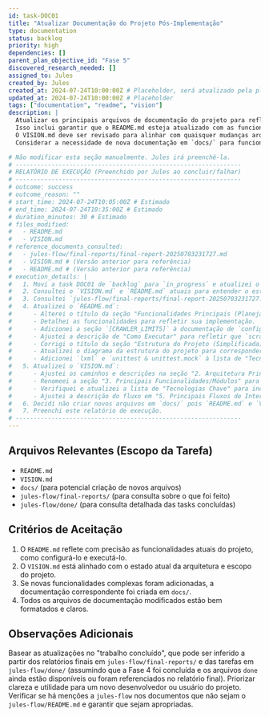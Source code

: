 ```yaml
---
id: task-DOC01
title: "Atualizar Documentação do Projeto Pós-Implementação"
type: documentation
status: backlog
priority: high
dependencies: []
parent_plan_objective_id: "Fase 5"
discovered_research_needed: []
assigned_to: Jules
created_by: Jules
created_at: 2024-07-24T10:00:00Z # Placeholder, será atualizado pela plataforma se necessário
updated_at: 2024-07-24T10:00:00Z # Placeholder
tags: ["documentation", "readme", "vision"]
description: |
  Atualizar os principais arquivos de documentação do projeto para refletir o trabalho de implementação concluído.
  Isso inclui garantir que o README.md esteja atualizado com as funcionalidades, instruções de uso e configuração.
  O VISION.md deve ser revisado para alinhar com quaisquer mudanças arquiteturais ou de escopo.
  Considerar a necessidade de nova documentação em `docs/` para funcionalidades complexas.

# Não modificar esta seção manualmente. Jules irá preenchê-la.
# ---------------------------------------------------------------
# RELATÓRIO DE EXECUÇÃO (Preenchido por Jules ao concluir/falhar)
# ---------------------------------------------------------------
# outcome: success
# outcome_reason: ""
# start_time: 2024-07-24T10:05:00Z # Estimado
# end_time: 2024-07-24T10:35:00Z # Estimado
# duration_minutes: 30 # Estimado
# files_modified:
#   - README.md
#   - VISION.md
# reference_documents_consulted:
#   - jules-flow/final-reports/final-report-20250703231727.md
#   - VISION.md # (Versão anterior para referência)
#   - README.md # (Versão anterior para referência)
# execution_details: |
#   1. Movi a task DOC01 de `backlog` para `in_progress` e atualizei o `task-index.md`.
#   2. Consultei o `VISION.md` e `README.md` atuais para entender o estado da documentação.
#   3. Consultei `jules-flow/final-reports/final-report-20250703231727.md` para obter um resumo do "trabalho concluído" e garantir que as atualizações da documentação estivessem alinhadas.
#   4. Atualizei o `README.md`:
#      - Alterei o título da seção "Funcionalidades Principais (Planejadas)" para "Funcionalidades Principais".
#      - Detalhei as funcionalidades para refletir sua implementação.
#      - Adicionei a seção `[CRAWLER_LIMITS]` à documentação de `config.ini`.
#      - Ajustei a descrição de "Como Executar" para refletir que `scraper_cli.py` é executado como módulo.
#      - Corrigi o título da seção "Estrutura do Projeto (Simplificada)" para "Estrutura do Projeto".
#      - Atualizei o diagrama da estrutura do projeto para corresponder à estrutura refatorada (ex: `src/scraper_cli.py`, `tests/core/`).
#      - Adicionei `lxml` e `unittest & unittest.mock` à lista de "Tecnologias Utilizadas".
#   5. Atualizei o `VISION.md`:
#      - Ajustei os caminhos e descrições na seção "2. Arquitetura Principal" para refletir a estrutura de arquivos refatorada e o estado atual dos componentes (ex: `src/scraper_cli.py`, menção ao `config_loader.py`).
#      - Renomeei a seção "3. Principais Funcionalidades/Módulos" para "3. Principais Funcionalidades/Módulos (Implementadas)" e atualizei seu conteúdo para listar as funcionalidades como concluídas, com base no relatório final.
#      - Verifiquei e atualizei a lista de "Tecnologias Chave" para incluir `lxml`, `configparser`, `unittest`.
#      - Ajustei a descrição do fluxo em "5. Principais Fluxos de Interação e Dados" para corresponder à execução via `python -m src.scraper_cli` e detalhar melhor o ciclo de crawling.
#   6. Decidi não criar novos arquivos em `docs/` pois `README.md` e `VISION.md` parecem suficientes para o estado atual do projeto.
#   7. Preenchi este relatório de execução.
# ---------------------------------------------------------------
---
```


## Arquivos Relevantes (Escopo da Tarefa)
* `README.md`
* `VISION.md`
* `docs/` (para potencial criação de novos arquivos)
* `jules-flow/final-reports/` (para consulta sobre o que foi feito)
* `jules-flow/done/` (para consulta detalhada das tasks concluídas)

## Critérios de Aceitação
1. O `README.md` reflete com precisão as funcionalidades atuais do projeto, como configurá-lo e executá-lo.
2. O `VISION.md` está alinhado com o estado atual da arquitetura e escopo do projeto.
3. Se novas funcionalidades complexas foram adicionadas, a documentação correspondente foi criada em `docs/`.
4. Todos os arquivos de documentação modificados estão bem formatados e claros.

## Observações Adicionais
Basear as atualizações no "trabalho concluído", que pode ser inferido a partir dos relatórios finais em `jules-flow/final-reports/` e das tarefas em `jules-flow/done/` (assumindo que a Fase 4 foi concluída e os arquivos `done` ainda estão disponíveis ou foram referenciados no relatório final).
Priorizar clareza e utilidade para um novo desenvolvedor ou usuário do projeto.
Verificar se há menções a `jules-flow` nos documentos que não sejam o `jules-flow/README.md` e garantir que sejam apropriadas.
